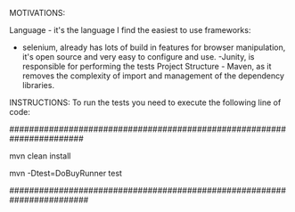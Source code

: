 MOTIVATIONS:


Language - it's the language I find the easiest to use
frameworks:
- selenium, already has lots of build in features for browser manipulation, it's open source and very easy to configure and use.
-Junity, is responsible for performing the tests
Project Structure - Maven, as it removes the complexity of import and management of the dependency libraries.


INSTRUCTIONS:
To run the tests you need to execute the following line of code: 

#######################################################################

  mvn clean install

 mvn -Dtest=DoBuyRunner test

########################################################################